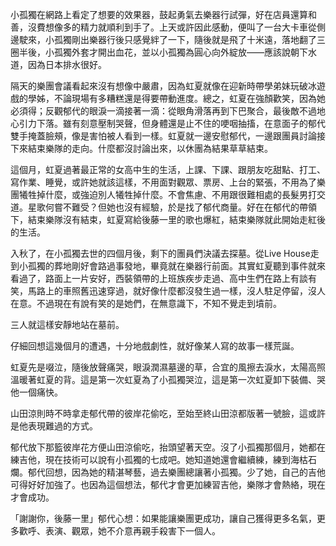 小孤獨在網路上看定了想要的效果器，鼓起勇氣去樂器行試彈，好在店員還算和善，沒費想像多的精力就順利到手了。上天或許因此感動，便叫了一台大卡車從側邊駛來，小孤獨剛出樂器行後只感覺絆了一下，隨後就是飛了十米遠，落地翻了三圈半後，小孤獨外套才開出血花，並以小孤獨為圓心向外綻放——應該說朝下水道，因為日本排水很好。

隔天的樂團會議看起來沒有想像中嚴肅，因為虹夏就像在迎新時帶學弟妹玩破冰遊戲的學姊，不論現場有多糟糕還是得要帶動進度。總之，虹夏在強顏歡笑，因為她必須得；反觀郁代的眼淚一滴接著一滴：從眼角滑落再到下巴聚合，最後敵不過地心引力下落。雖有刻意壓制哭聲，但身體還是止不住的哽咽抽搐，在意面子的郁代雙手掩蓋臉頰，像是害怕被人看到一樣。虹夏就一邊安慰郁代，一邊跟團員討論接下來結束樂隊的走向。什麼都沒討論出來，以休團為結果草草結束。

這個月，虹夏過著最正常的女高中生的生活，上課、下課、跟朋友吃甜點、打工、寫作業、睡覺，或許她就該這樣，不用面對觀眾、票房、上台的緊張，不用為了樂團犧牲掉什麼，或強迫別人犧牲掉什麼。不會焦慮、不用跟很難相處的長髮男打交道。星歌何嘗不難受？但她也沒有經驗，於是找了郁代商量。好在在郁代的帶領下，結束樂隊沒有結束，虹夏寫給後藤一里的歌也爆紅，結束樂隊就此開始走紅後的生活。

入秋了，在小孤獨去世的四個月後，剩下的團員們決議去探墓。從Live House走到小孤獨的葬地剛好會路過事發地，畢竟就在樂器行前面。其實虹夏聽到事件就來看過了，路面上一片安好，西裝領帶的上班族疾步走過、高中生們在路上有談有笑，馬路上的車照舊迅速穿過，就好像什麼都沒發生過一樣，沒人駐足停留，沒人在意。不過現在有說有笑的是她們，在無意識下，不知不覺走到墳前。

三人就這樣安靜地站在墓前。

仔細回想這幾個月的遭遇，十分地戲劇性，就好像某人寫的故事一樣荒誕。

虹夏先是啜泣，隨後放聲痛哭，眼淚潤濕墓邊的草，合宜的風擦去淚水，太陽高照溫暖著虹夏的背。這是第一次虹夏為了小孤獨哭泣，這是第一次虹夏卸下裝備、哭他一個痛快。

山田涼則時不時拿走郁代帶的彼岸花偷吃，至始至終山田涼都版著一號臉，這或許是他表現難過的方式。

郁代放下那籃彼岸花方便山田涼偷吃，抬頭望著天空。沒了小孤獨那個月，她都在練吉他，現在技術可以說有小孤獨的七成吧。她知道她還會繼續練，練到海枯石爛。郁代回想，因為她的精湛琴藝，過去樂團總讓著小孤獨。少了她，自己的吉他可得好好加強了。也因為這個想法，郁代才會更加練習吉他，樂隊才會熱絡，現在才會成功。

「謝謝你，後藤一里」郁代心想：如果能讓樂團更成功，讓自己獲得更多名氣，更多歡呼、表演、觀眾，她不介意再親手殺害下一個人。